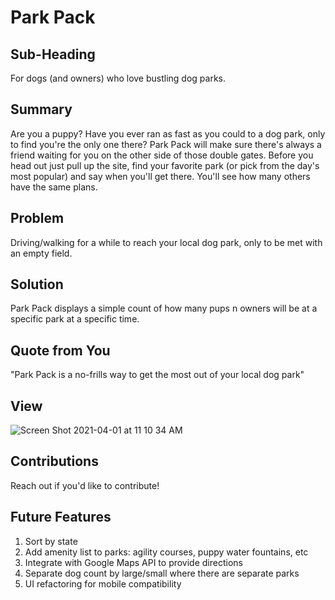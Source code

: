 # Park Pack #

<!-- 
> This material was originally posted [here](http://www.quora.com/What-is-Amazons-approach-to-product-development-and-product-management). It is reproduced here for posterities sake.

There is an approach called "working backwards" that is widely used at Amazon. They work backwards from the customer, rather than starting with an idea for a product and trying to bolt customers onto it. While working backwards can be applied to any specific product decision, using this approach is especially important when developing new products or features.

For new initiatives a product manager typically starts by writing an internal press release announcing the finished product. The target audience for the press release is the new/updated product's customers, which can be retail customers or internal users of a tool or technology. Internal press releases are centered around the customer problem, how current solutions (internal or external) fail, and how the new product will blow away existing solutions.

If the benefits listed don't sound very interesting or exciting to customers, then perhaps they're not (and shouldn't be built). Instead, the product manager should keep iterating on the press release until they've come up with benefits that actually sound like benefits. Iterating on a press release is a lot less expensive than iterating on the product itself (and quicker!).

If the press release is more than a page and a half, it is probably too long. Keep it simple. 3-4 sentences for most paragraphs. Cut out the fat. Don't make it into a spec. You can accompany the press release with a FAQ that answers all of the other business or execution questions so the press release can stay focused on what the customer gets. My rule of thumb is that if the press release is hard to write, then the product is probably going to suck. Keep working at it until the outline for each paragraph flows. 

Oh, and I also like to write press-releases in what I call "Oprah-speak" for mainstream consumer products. Imagine you're sitting on Oprah's couch and have just explained the product to her, and then you listen as she explains it to her audience. That's "Oprah-speak", not "Geek-speak".

Once the project moves into development, the press release can be used as a touchstone; a guiding light. The product team can ask themselves, "Are we building what is in the press release?" If they find they're spending time building things that aren't in the press release (overbuilding), they need to ask themselves why. This keeps product development focused on achieving the customer benefits and not building extraneous stuff that takes longer to build, takes resources to maintain, and doesn't provide real customer benefit (at least not enough to warrant inclusion in the press release).
 -->


## Sub-Heading ##
  For dogs (and owners) who love bustling dog parks.

## Summary ##
  Are you a puppy? Have you ever ran as fast as you could to a dog park, only to find you're the only one there?
  Park Pack will make sure there's always a friend waiting for you on the other side of those double gates. Before you head out just pull up the site,
  find your favorite park (or pick from the day's most popular) and say when you'll get there. You'll see how many others have the same plans. 

## Problem ##
  Driving/walking for a while to reach your local dog park, only to be met with an empty field.

## Solution ##
  Park Pack displays a simple count of how many pups n owners will be at a specific park at a specific time.

## Quote from You ##
  "Park Pack is a no-frills way to get the most out of your local dog park"

## View ##
![Screen Shot 2021-04-01 at 11 10 34 AM](https://user-images.githubusercontent.com/38890546/113315237-130c5300-92db-11eb-9b73-166bb4cd6e87.png)

## Contributions ##
Reach out if you'd like to contribute! 

## Future Features ##
1. Sort by state
2. Add amenity list to parks: agility courses, puppy water fountains, etc
3. Integrate with Google Maps API to provide directions
4. Separate dog count by large/small where there are separate parks
5. UI refactoring for mobile compatibility
